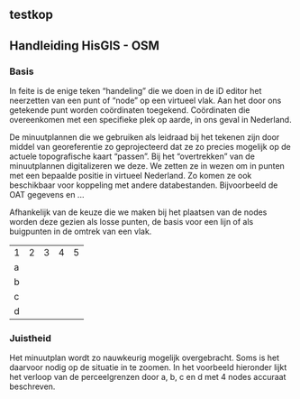 ## testkop

## Handleiding HisGIS - OSM

### Basis

In feite is de enige teken “handeling” die we doen in de iD editor het neerzetten van een punt of “node” op een virtueel vlak. Aan het door ons getekende punt worden coördinaten toegekend. Coördinaten die overeenkomen met een specifieke plek op aarde, in ons geval in Nederland.

De minuutplannen die we gebruiken als leidraad bij het tekenen zijn door middel van georeferentie zo geprojecteerd dat ze zo precies mogelijk op de actuele topografische kaart “passen”. Bij het “overtrekken” van de minuutplannen digitalizeren we deze. We zetten ze in wezen om in punten met een bepaalde positie in virtueel Nederland. Zo komen ze ook beschikbaar voor koppeling met andere databestanden. Bijvoorbeeld de OAT gegevens en ...

Afhankelijk van de keuze die we maken bij het plaatsen van de nodes worden deze gezien als losse punten, de basis voor een lijn of als buigpunten in de omtrek van een vlak.

<table><tbody><tr><td>1</td><td>2</td><td>3</td><td>4</td><td>5</td></tr><tr><td>a</td><td>&nbsp;</td><td>&nbsp;</td><td>&nbsp;</td><td>&nbsp;</td></tr><tr><td>b</td><td>&nbsp;</td><td>&nbsp;</td><td>&nbsp;</td><td>&nbsp;</td></tr><tr><td>c</td><td>&nbsp;</td><td>&nbsp;</td><td>&nbsp;</td><td>&nbsp;</td></tr><tr><td>d</td><td>&nbsp;</td><td>&nbsp;</td><td>&nbsp;</td><td>&nbsp;</td></tr></tbody></table>

### Juistheid

Het minuutplan wordt zo nauwkeurig mogelijk overgebracht. Soms is het daarvoor nodig op de situatie in te zoomen. In het voorbeeld hieronder lijkt het verloop van de perceelgrenzen door a, b, c en d met 4 nodes accuraat beschreven.
